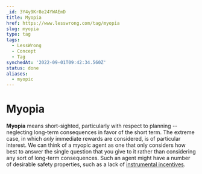 ```yaml
---
_id: 3Y4y9Kr8e24YWAEmD
title: Myopia
href: https://www.lesswrong.com/tag/myopia
slug: myopia
type: tag
tags:
  - LessWrong
  - Concept
  - Tag
synchedAt: '2022-09-01T09:42:34.560Z'
status: done
aliases:
  - myopic
---
```


# Myopia

**Myopia** means short-sighted, particularly with respect to planning -- neglecting long-term consequences in favor of the short term. The extreme case, in which *only* immediate rewards are considered, is of particular interest. We can think of a myopic agent as one that only considers how best to answer the single question that you give to it rather than considering any sort of long-term consequences. Such an agent might have a number of desirable safety properties, such as a lack of [instrumental incentives](https://arbital.com/p/convergent_strategies/).
